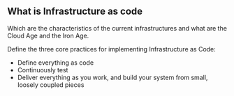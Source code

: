 ## What is Infrastructure as code

Which are the characteristics of the current infrastructures and what are the Cloud Age and the Iron Age.

Define the three core practices for implementing Infrastructure as Code:
- Define everything as code
- Continuously test
- Deliver everything as you work, and build your system from small, loosely coupled pieces
